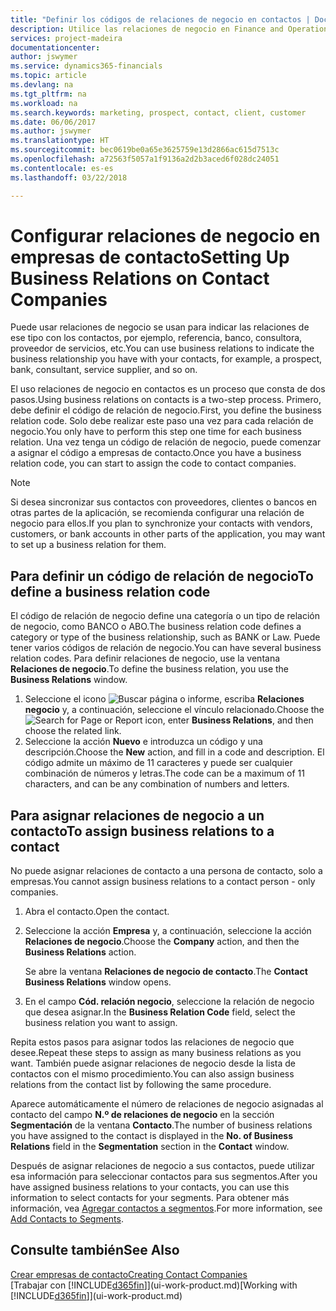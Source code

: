 ```yaml
---
title: "Definir los códigos de relaciones de negocio en contactos | Documentos de Microsoft"
description: Utilice las relaciones de negocio en Finance and Operations, Business edition como ayuda con el marketing y para indicar las relaciones de ese tipo con los clientes potenciales y los clientes, por ejemplo, un banco o un proveedor de servicios.
services: project-madeira
documentationcenter: 
author: jswymer
ms.service: dynamics365-financials
ms.topic: article
ms.devlang: na
ms.tgt_pltfrm: na
ms.workload: na
ms.search.keywords: marketing, prospect, contact, client, customer
ms.date: 06/06/2017
ms.author: jswymer
ms.translationtype: HT
ms.sourcegitcommit: bec0619be0a65e3625759e13d2866ac615d7513c
ms.openlocfilehash: a72563f5057a1f9136a2d2b3aced6f028dc24051
ms.contentlocale: es-es
ms.lasthandoff: 03/22/2018

---
```

# <a name="setting-up-business-relations-on-contact-companies"></a><span data-ttu-id="c9eee-103">Configurar relaciones de negocio en empresas de contacto</span><span class="sxs-lookup"><span data-stu-id="c9eee-103">Setting Up Business Relations on Contact Companies</span></span>
<span data-ttu-id="c9eee-104">Puede usar relaciones de negocio se usan para indicar las relaciones de ese tipo con los contactos, por ejemplo, referencia, banco, consultora, proveedor de servicios, etc.</span><span class="sxs-lookup"><span data-stu-id="c9eee-104">You can use business relations to indicate the business relationship you have with your contacts, for example, a prospect, bank, consultant, service supplier, and so on.</span></span>

<span data-ttu-id="c9eee-105">El uso relaciones de negocio en contactos es un proceso que consta de dos pasos.</span><span class="sxs-lookup"><span data-stu-id="c9eee-105">Using business relations on contacts is a two-step process.</span></span> <span data-ttu-id="c9eee-106">Primero, debe definir el código de relación de negocio.</span><span class="sxs-lookup"><span data-stu-id="c9eee-106">First, you define the business relation code.</span></span> <span data-ttu-id="c9eee-107">Solo debe realizar este paso una vez para cada relación de negocio.</span><span class="sxs-lookup"><span data-stu-id="c9eee-107">You only have to perform this step one time for each business relation.</span></span> <span data-ttu-id="c9eee-108">Una vez tenga un código de relación de negocio, puede comenzar a asignar el código a empresas de contacto.</span><span class="sxs-lookup"><span data-stu-id="c9eee-108">Once you have a business relation code, you can start to assign the code to contact companies.</span></span>

> [!NOTE]  
>   <span data-ttu-id="c9eee-109">Si desea sincronizar sus contactos con proveedores, clientes o bancos en otras partes de la aplicación, se recomienda configurar una relación de negocio para ellos.</span><span class="sxs-lookup"><span data-stu-id="c9eee-109">If you plan to synchronize your contacts with vendors, customers, or bank accounts in other parts of the application, you may want to set up a business relation for them.</span></span>

## <a name="to-define-a-business-relation-code"></a><span data-ttu-id="c9eee-110">Para definir un código de relación de negocio</span><span class="sxs-lookup"><span data-stu-id="c9eee-110">To define a business relation code</span></span>
<span data-ttu-id="c9eee-111">El código de relación de negocio define una categoría o un tipo de relación de negocio, como BANCO o ABO.</span><span class="sxs-lookup"><span data-stu-id="c9eee-111">The business relation code defines a category or type of the business relationship, such as BANK or Law.</span></span> <span data-ttu-id="c9eee-112">Puede tener varios códigos de relación de negocio.</span><span class="sxs-lookup"><span data-stu-id="c9eee-112">You can have several business relation codes.</span></span> <span data-ttu-id="c9eee-113">Para definir relaciones de negocio, use la ventana **Relaciones de negocio**.</span><span class="sxs-lookup"><span data-stu-id="c9eee-113">To define the business relation, you use the **Business Relations** window.</span></span>

1. <span data-ttu-id="c9eee-114">Seleccione el icono ![Buscar página o informe](media/ui-search/search_small.png "icono Buscar página o informe"), escriba **Relaciones negocio** y, a continuación, seleccione el vínculo relacionado.</span><span class="sxs-lookup"><span data-stu-id="c9eee-114">Choose the ![Search for Page or Report](media/ui-search/search_small.png "Search for Page or Report icon") icon, enter **Business Relations**, and then choose the related link.</span></span>
2. <span data-ttu-id="c9eee-115">Seleccione la acción **Nuevo** e introduzca un código y una descripción.</span><span class="sxs-lookup"><span data-stu-id="c9eee-115">Choose the **New** action, and fill in a code and description.</span></span> <span data-ttu-id="c9eee-116">El código admite un máximo de 11 caracteres y puede ser cualquier combinación de números y letras.</span><span class="sxs-lookup"><span data-stu-id="c9eee-116">The code can be a maximum of 11 characters, and can be any combination of numbers and letters.</span></span>

## <a name="AssignBusRelContact"></a> <span data-ttu-id="c9eee-117">Para asignar relaciones de negocio a un contacto</span><span class="sxs-lookup"><span data-stu-id="c9eee-117">To assign business relations to a contact</span></span>
<span data-ttu-id="c9eee-118">No puede asignar relaciones de contacto a una persona de contacto, solo a empresas.</span><span class="sxs-lookup"><span data-stu-id="c9eee-118">You cannot assign business relations to a contact person - only companies.</span></span>

1. <span data-ttu-id="c9eee-119">Abra el contacto.</span><span class="sxs-lookup"><span data-stu-id="c9eee-119">Open the contact.</span></span>
2. <span data-ttu-id="c9eee-120">Seleccione la acción **Empresa** y, a continuación, seleccione la acción **Relaciones de negocio**.</span><span class="sxs-lookup"><span data-stu-id="c9eee-120">Choose the **Company** action, and then the **Business Relations** action.</span></span>

    <span data-ttu-id="c9eee-121">Se abre la ventana **Relaciones de negocio de contacto**.</span><span class="sxs-lookup"><span data-stu-id="c9eee-121">The **Contact Business Relations** window opens.</span></span>
3. <span data-ttu-id="c9eee-122">En el campo **Cód. relación negocio**, seleccione la relación de negocio que desea asignar.</span><span class="sxs-lookup"><span data-stu-id="c9eee-122">In the **Business Relation Code** field, select the business relation you want to assign.</span></span>

<span data-ttu-id="c9eee-123">Repita estos pasos para asignar todos las relaciones de negocio que desee.</span><span class="sxs-lookup"><span data-stu-id="c9eee-123">Repeat these steps to assign as many business relations as you want.</span></span> <span data-ttu-id="c9eee-124">También puede asignar relaciones de negocio desde la lista de contactos con el mismo procedimiento.</span><span class="sxs-lookup"><span data-stu-id="c9eee-124">You can also assign business relations from the contact list by following the same procedure.</span></span>

<span data-ttu-id="c9eee-125">Aparece automáticamente el número de relaciones de negocio asignadas al contacto del campo **N.º de relaciones de negocio** en la sección **Segmentación** de la ventana **Contacto**.</span><span class="sxs-lookup"><span data-stu-id="c9eee-125">The number of business relations you have assigned to the contact is displayed in the **No. of Business Relations** field in the **Segmentation** section in the **Contact** window.</span></span>

<span data-ttu-id="c9eee-126">Después de asignar relaciones de negocio a sus contactos, puede utilizar esa información para seleccionar contactos para sus segmentos.</span><span class="sxs-lookup"><span data-stu-id="c9eee-126">After you have assigned business relations to your contacts, you can use this information to select contacts for your segments.</span></span> <span data-ttu-id="c9eee-127">Para obtener más información, vea [Agregar contactos a segmentos](marketing-add-contact-segment.md).</span><span class="sxs-lookup"><span data-stu-id="c9eee-127">For more information, see [Add Contacts to Segments](marketing-add-contact-segment.md).</span></span>

## <a name="see-also"></a><span data-ttu-id="c9eee-128">Consulte también</span><span class="sxs-lookup"><span data-stu-id="c9eee-128">See Also</span></span>
[<span data-ttu-id="c9eee-129">Crear empresas de contacto</span><span class="sxs-lookup"><span data-stu-id="c9eee-129">Creating Contact Companies</span></span>](marketing-create-contact-companies.md)  
<span data-ttu-id="c9eee-130">[Trabajar con [!INCLUDE[d365fin](includes/d365fin_md.md)]](ui-work-product.md)</span><span class="sxs-lookup"><span data-stu-id="c9eee-130">[Working with [!INCLUDE[d365fin](includes/d365fin_md.md)]](ui-work-product.md)</span></span>

